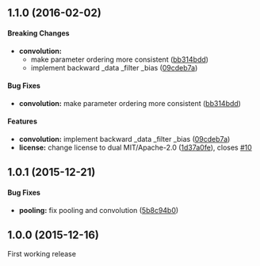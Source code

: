 <a name="1.1.0"></a>
## 1.1.0 (2016-02-02)

#### Breaking Changes

* **convolution:**
  *  make parameter ordering more consistent ([bb314bdd](https://github.com/autumnai/rust-cudnn/commit/bb314bdd1ddd8213539252bb4bc0f5ba514e5888))
  *  implement backward _data _filter _bias ([09cdeb7a](https://github.com/autumnai/rust-cudnn/commit/09cdeb7ac48dc77aae1db30b70579b030349bd4f))

#### Bug Fixes

* **convolution:**  make parameter ordering more consistent ([bb314bdd](https://github.com/autumnai/rust-cudnn/commit/bb314bdd1ddd8213539252bb4bc0f5ba514e5888))

#### Features

* **convolution:**  implement backward _data _filter _bias ([09cdeb7a](https://github.com/autumnai/rust-cudnn/commit/09cdeb7ac48dc77aae1db30b70579b030349bd4f))
* **license:**  change license to dual MIT/Apache-2.0 ([1d37a0fe](https://github.com/autumnai/rust-cudnn/commit/1d37a0fe149f95b2b895876aa811d3dc86a957f9)), closes [#10](https://github.com/autumnai/rust-cudnn/issues/10)

<a name="1.0.1"></a>
## 1.0.1 (2015-12-21)

#### Bug Fixes

* **pooling:**  fix pooling and convolution ([5b8c94b0](https://github.com/autumnai/rust-cudnn/commit/5b8c94b06673ca4f9ef0c218addf774fcab578d7))

<a name="1.0.0"></a>
## 1.0.0 (2015-12-16)

First working release

